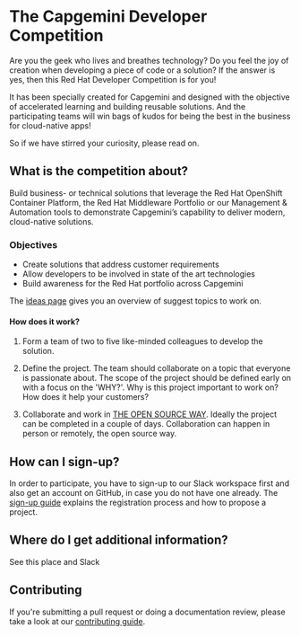 # The Capgemini Developer Competition

Are you the geek who lives and breathes technology? Do you feel the joy of creation when developing a piece of code or a solution? If the answer is yes, then this Red Hat Developer Competition is for you!

It has been specially created for Capgemini and designed with the objective of accelerated learning and building reusable solutions. And the participating teams will win bags of kudos for being the best in the business for cloud-native apps!

So if we have stirred your curiosity, please read on.

## What is the competition about?

Build business- or technical solutions that leverage the Red Hat OpenShift Container Platform, the Red Hat Middleware Portfolio or our Management & Automation tools to demonstrate Capgemini’s capability to deliver modern, cloud-native solutions.

### Objectives

* Create solutions that address customer requirements
* Allow developers to be involved in state of the art technologies
* Build awareness for the Red Hat portfolio across Capgemini

The [ideas page](https://github.com/redhatgsiexchange/dev_competition/blob/master/IDEAS.md) gives you an overview of suggest topics to work on.

#### How does it work?

1. Form a team of two to five like-minded colleagues to develop the solution.

2. Define the project. The team should collaborate on a topic that everyone is passionate about. The scope of the project should be defined early on with a focus on the 'WHY?'. Why is this project important to work on? How does it help your customers?

3. Collaborate and work in [THE OPEN SOURCE WAY](https://opensource.com/open-source-way). Ideally the project can be completed in a couple of days. Collaboration can happen in person or remotely, the open source way.

## How can I sign-up?

In order to participate, you have to sign-up to our Slack workspace first and also get an account on GitHub, in case you do not have one already. The [sign-up guide](https://github.com/redhatgsiexchange/dev_competition/blob/master/SIGNUP.md) explains the registration process and how to propose a project.

## Where do I get additional information?

See this place and Slack

## Contributing

If you're submitting a pull request or doing a documentation review, please take a look at our [contributing guide](https://github.com/redhatgsiexchange/dev_competition/blob/master/CONTRIBUTING.md).
